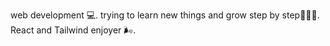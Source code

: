 web development 💻.
trying to learn new things and grow step by step👨🏼‍💻.
React and Tailwind enjoyer 🌬.
<!---
payes58/payes58 is a ✨ special ✨ repository because its `README.md` (this file) appears on your GitHub profile.
You can click the Preview link to take a look at your changes.
--->
